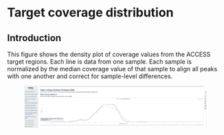 # Target coverage distribution

## Introduction

This figure shows the density plot of coverage values from the ACCESS target regions. Each line is data from one sample. Each sample is normalized by the median coverage value of that sample to align all peaks with one another and correct for sample-level differences.

<figure><img src="../.gitbook/assets/iScreen Shoter - 2022-07-21 123007.029.png" alt=""><figcaption></figcaption></figure>
